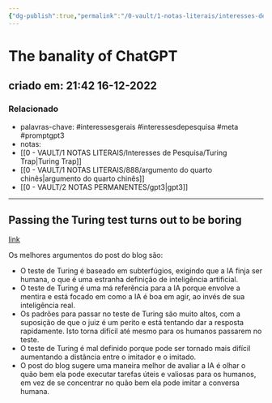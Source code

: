 ```yaml
---
{"dg-publish":true,"permalink":"/0-vault/1-notas-literais/interesses-de-pesquisa/the-banality-of-chat-gpt/","tags":["interessesgerais","interessesdepesquisa","meta","promptgpt3"],"dgHomeLink":true,"dgShowLocalGraph":true,"dgShowFileTree":true,"dgEnableSearch":true,"noteIcon":""}
---
```


# The banality of ChatGPT
## criado em: 21:42 16-12-2022

### Relacionado
- palavras-chave: #interessesgerais #interessesdepesquisa #meta #promptgpt3
- notas: 
- [[0 - VAULT/1 NOTAS LITERAIS/Interesses de Pesquisa/Turing Trap\|Turing Trap]]
- [[0 - VAULT/1 NOTAS LITERAIS/888/argumento do quarto chinês\|argumento do quarto chinês]]
- [[0 - VAULT/2 NOTAS PERMANENTES/gpt3\|gpt3]]
---
## Passing the Turing test turns out to be boring
[link](https://erikhoel.substack.com/p/the-banality-of-chatgpt?publication_id=332996&post_id=88498699&isFreemail=true)

Os melhores argumentos do post do blog são:

- O teste de Turing é baseado em subterfúgios, exigindo que a IA finja ser humana, o que é uma estranha definição de inteligência artificial.
- O teste de Turing é uma má referência para a IA porque envolve a mentira e está focado em como a IA é boa em agir, ao invés de sua inteligência real.
- Os padrões para passar no teste de Turing são muito altos, com a suposição de que o juiz é um perito e está tentando dar a resposta rapidamente. Isto torna difícil até mesmo para os humanos passarem no teste.
- O teste de Turing é mal definido porque pode ser tornado mais difícil aumentando a distância entre o imitador e o imitado.
- O post do blog sugere uma maneira melhor de avaliar a IA é olhar o quão bem ela pode executar tarefas úteis e valiosas para os humanos, em vez de se concentrar no quão bem ela pode imitar a conversa humana.